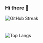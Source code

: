 ### Hi there 👋

<!--
**giorgio-modeo/giorgio-modeo** is a ✨ _special_ ✨ repository because its `README.md` (this file) appears on your GitHub profile.

Here are some ideas to get you started:

- 🔭 I’m currently working on ...
- 🌱 I’m currently learning ...
- 👯 I’m looking to collaborate on ...
- 🤔 I’m looking for help with ...
- 💬 Ask me about ...
- 📫 How to reach me: ...
- 😄 Pronouns: ...
- ⚡ Fun fact: ...
-->
![GitHub Streak](http://github-readme-streak-stats.herokuapp.com?user=giorgio-modeo&theme=dark&background=000000)
#
![Top Langs](https://github-readme-stats.vercel.app/api/top-langs/?username=giorgio-modeo&layout=compact&theme=vision-friendly-dark)
